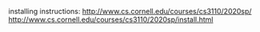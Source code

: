 installing instructions:
http://www.cs.cornell.edu/courses/cs3110/2020sp/
http://www.cs.cornell.edu/courses/cs3110/2020sp/install.html
